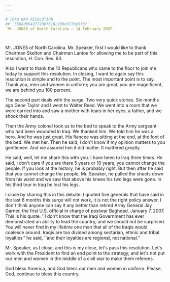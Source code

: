 ```yaml
---
---

# IRAQ WAR RESOLUTION
## `55b8db542f7236f616c299e5779e5f3f`
`Mr. JONES of North Carolina — 14 February 2007`

---
```



Mr. JONES of North Carolina. Mr. Speaker, first I would like to thank 
Chairman Skelton and Chairman Lantos for allowing me to be part of this 
resolution, H. Con. Res. 63.

Also I want to thank the 10 Republicans who came to the floor to join 
me today to support this resolution. In closing, I want to again say 
this resolution is simple and to the point. The most important point is 
to say, Thank you, men and women in uniform; you are great, you are 
magnificent, we are behind you 100 percent.

The second part deals with the surge. Two very quick stories. Six 
months ago Gene Taylor and I went to Walter Reed. We went into a room 
that we were carried into and saw a mother with tears in her eyes, a 
father, and we shook their hands.

Then the Army colonel took us to the bed to speak to the Army 
sergeant who had been wounded in Iraq. We thanked him. We told him he 
was a hero. And he was just great. His fiancee was sitting at the end, 
at the foot of the bed. We met her. Then he said, I don't know if my 
opinion matters to you gentlemen. And we assured him it did matter. It 
mattered greatly.

He said, well, let me share this with you. I have been to Iraq three 
times. He said, I don't care if you are there 5 years or 10 years, you 
cannot change the people. If you look at the history, he is probably 
right. But then after he said that you cannot change the people, Mr. 
Speaker, he pulled the sheets down from his waist and we saw that above 
his knees his two legs were gone. In his third tour in Iraq he lost his 
legs.

I close by sharing this in this debate. I quoted five generals that 
have said in the last 6 months this surge will not work, it is not the 
right policy answer. I don't think anyone can say it any better than 
retired Army General Jay Garner, the first U.S. official in charge of 
postwar Baghdad. January 7, 2007. This is his quote. ''I don't know 
that the Iraqi Government has ever demonstrated an ability to lead the 
country, and we should not be surprised. You will never find in my 
lifetime one man that all of the Iraqis would coalesce around. Iraqis 
are too divided among sectarian, ethnic and tribal loyalties'' he said, 
''and their loyalties are regional, not national.''

Mr. Speaker, as I close, and this is my close, let's pass this 
resolution. Let's work with the President to find an end point to the 
strategy, and let's not put our men and women in the middle of a civil 
war to make them referees.

God bless America, and God bless our men and women in uniform. 
Please, God, continue to bless this country.